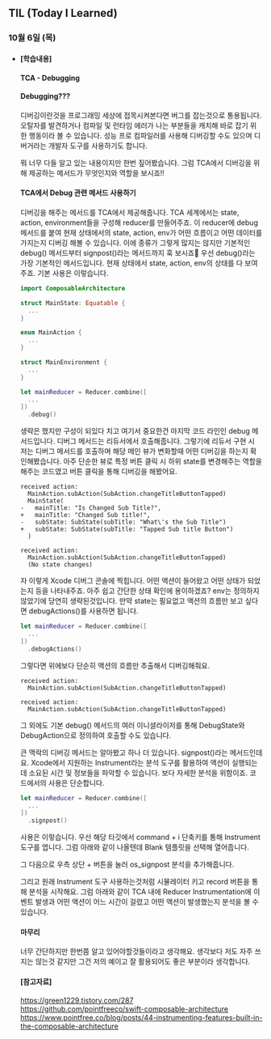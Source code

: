 ## TIL (Today I Learned)

### 10월 6일 (목)    

- #### [학습내용] 
    #### TCA - Debugging

    #### Debugging???      

    디버깅이란것을 프로그래밍 세상에 접목시켜본다면 버그를 잡는것으로 통용됩니다.
    오탈자를 발견하거나 컴파일 및 런타임 에러가 나는 부분들을 캐치해 바로 잡기 위한 행동이라 볼 수 있습니다.
    성능 프로 컴파일러를 사용해 디버깅할 수도 있으며 디버거라는 개발자 도구를 사용하기도 합니다.

    뭐 너무 다들 알고 있는 내용이지만 한번 짚어봤습니다.
    그럼 TCA에서 디버깅을 위해 제공하는 메서드가 무엇인지와 역할을 보시죠!!   

    #### TCA에서 Debug 관련 메서드 사용하기

    디버깅을 해주는 메서드를 TCA에서 제공해줍니다.
    TCA 세계에서는 state, action, environment들을 구성해 reducer를 만들어주죠.
    이 reducer에 debug 메서드를 붙여 현재 상태에서의 state, action, env가 어떤 흐름이고 어떤 데이터를 가지는지 디버깅 해볼 수 있습니다.
    이에 종류가 그렇게 많지는 않지만 기본적인 debug() 메서드부터 signpost()라는 메서드까지 훅 보시죠🙌
    우선 debug()라는 가장 기본적인 메서드입니다.
    현재 상태에서 state, action, env의 상태를 다 보여주죠.
    기본 사용은 이렇습니다.
    ```swift
    import ComposableArchitecture

    struct MainState: Equatable {
      ...
    }

    enum MainAction {
      ...
    }

    struct MainEnvironment { 
      ...
    }

    let mainReducer = Reducer.combine([
      ...
    ])
      .debug()
    ```
    생략은 했지만 구성이 되있다 치고 여기서 중요한건 마지막 코드 라인인 debug 메서드입니다.
    디버그 메서드는 리듀서에서 호출해줍니다.
    그렇기에 리듀서 구현 시 저는 디버그 메서드를 호출하며 해당 메인 뷰가 변화할때 어떤 디버깅을 하는지 확인해봤습니다.
    아주 단순한 뷰로 특정 버튼 클릭 시 하위 state를 변경해주는 역할을 해주는 코드였고 버튼 클릭을 통해 디버깅을 해봤어요.
    ```
    received action:
      MainAction.subAction(SubAction.changeTitleButtonTapped)
      MainState(
    -   mainTitle: "Is Changed Sub Title?",
    +   mainTitle: "Changed Sub title!",
    -   subState: SubState(subTitle: "What\'s the Sub Title")
    +   subState: SubState(subTitle: "Tapped Sub title Button")
      )

    received action:
      MainAction.subAction(SubAction.changeTitleButtonTapped)
      (No state changes)
    ```
    자 이렇게 Xcode 디버그 콘솔에 찍힙니다.
    어떤 액션이 들어왔고 어떤 상태가 되었는지 등을 나타내주죠.
    아주 쉽고 간단한 상태 확인에 용이하겠죠?
    env는 정의하지 않았기에 당연히 생략된것입니다.
    만약 state는 필요없고 액션의 흐름만 보고 싶다면 debugActions()를 사용하면 됩니다.
    ```swift
    let mainReducer = Reducer.combine([
      ...
    ])
      .debugActions()
    ```
    그렇다면 위에보다 단순히 액션의 흐름만 추출해서 디버깅해줘요.
    ```
    received action:
      MainAction.subAction(SubAction.changeTitleButtonTapped)

    received action:
      MainAction.subAction(SubAction.changeTitleButtonTapped)
    ```
    그 외에도 기본 debug() 메서드의 여러 이니셜라이저를 통해 DebugState와 DebugAction으로 정의하여 호출할 수도 있습니다.

    큰 맥락의 디버깅 메서드는 알아봤고 하나 더 있습니다.
    signpost()라는 메서드인데요.
    Xcode에서 지원하는 Instrument라는 분석 도구를 활용하여 액션이 실행되는데 소요된 시간 및 정보들을 파악할 수 있습니다.
    보다 자세한 분석을 위함이죠.
    코드에서의 사용은 단순합니다.
    ```swift
    let mainReducer = Reducer.combine([
      ...
    ])
      .signpost()
    ```
    사용은 이렇습니다.
    우선 해당 타깃에서 command + i  단축키를 통해 Instrument 도구를 엽니다.
    그럼 아래와 같이 나올텐데 Blank 템플릿을 선택해 열어줍니다.

    그 다음으로 우측 상단 + 버튼을 눌러 os_signpost 분석을 추가해줍니다.

    그리고 원래 Instrument 도구 사용하는것처럼 시뮬레이터 키고 record 버튼을 통해 분석을 시작해요.
    그럼 아래와 같이 TCA 내에 Reducer Instrumentation에 이벤트 발생과 어떤 액션이 어느 시간이 걸렸고 어떤 액션이 발생했는지 분석을 볼 수 있습니다.


    #### 마무리

    너무 간단하지만 한번쯤 알고 있어야할것들이라고 생각해요.
    생각보다 저도 자주 쓰지는 않는것 같지만 그건 저의 예이고 잘 활용되어도 좋은 부분이라 생각합니다.

    #### [참고자료]
    https://green1229.tistory.com/287   
    https://github.com/pointfreeco/swift-composable-architecture   
    https://www.pointfree.co/blog/posts/44-instrumenting-features-built-in-the-composable-architecture
